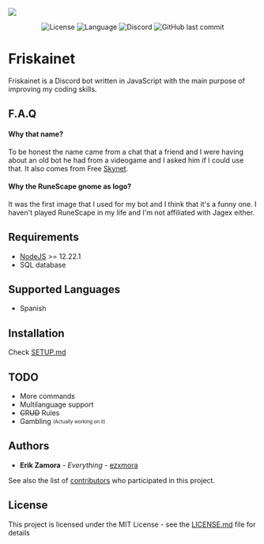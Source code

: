 
![](https://i.imgur.com/XBnWtFG.png)

<p align="center">
  <img alt="License" src="https://img.shields.io/github/license/ezxmora/Friskainet?style=flat-square">
  <img alt="Language" src="https://img.shields.io/badge/Language-Node.js-red?style=flat-square&logo=node.js">
  <img alt="Discord" src="https://img.shields.io/discord/234313904317136906?style=flat-square">
  <img alt="GitHub last commit" src="https://img.shields.io/github/last-commit/ezxmora/Friskainet?style=flat-square">
</p>

# Friskainet
Friskainet is a Discord bot written in JavaScript with the main purpose of improving my coding skills.

## F.A.Q
#### Why that name?
To be honest the name came from a chat that a friend and I were having about an old bot he had from a videogame and I asked him if I could use that.
It also comes from Free [Skynet](<https://en.wikipedia.org/wiki/Skynet_(Terminator)>).
#### Why the RuneScape gnome as logo?
It was the first image that I used for my bot and I think that it's a funny one. I haven't played RuneScape in my life and I'm not affiliated with Jagex either.

## Requirements
- [NodeJS](https://nodejs.org/) >= 12.22.1
- SQL database

## Supported Languages
- Spanish

## Installation
Check [SETUP.md](docs/SETUP.md)

## TODO
-   More commands
-   Multilanguage support
-   ~~C~~R~~UD~~ Rules
-   Gambling <sub><sup>(Actually working on it)</sup></sub>

## Authors
-   **Erik Zamora** - _Everything_ - [ezxmora](https://github.com/ezxmora)

See also the list of [contributors](https://github.com/ezxmora/Friskainet/contributors) who participated in this project.

## License
This project is licensed under the MIT License - see the [LICENSE.md](LICENSE.md) file for details
